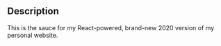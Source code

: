## Description
This is the sauce for my React-powered, brand-new 2020 version of my personal website.
